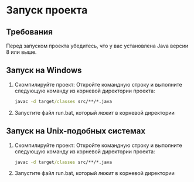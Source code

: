 # Запуск проекта

## Требования

Перед запуском проекта убедитесь, что у вас установлена Java версии 8 или выше.

## Запуск на Windows

1. Скомпилируйте проект:
   Откройте командную строку и выполните следующую команду из корневой директории проекта:
   ```cmd
   javac -d target/classes src/**/*.java
2. Запустите файл run.bat, который лежит в корневой директории

## Запуск на Unix-подобных системах

1. Скомпилируйте проект:
   Откройте командную строку и выполните следующую команду из корневой директории проекта:
   ```cmd
   javac -d target/classes src/**/*.java
2. Запустите файл run.bat, который лежит в корневой директории
